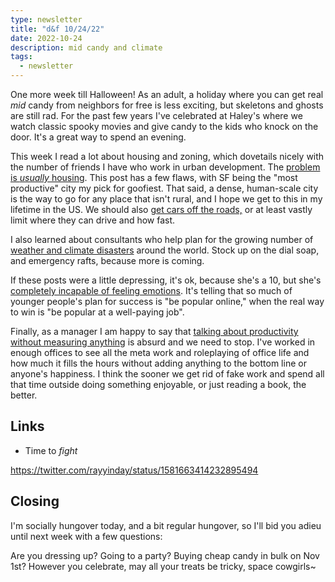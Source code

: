 ```yaml
---
type: newsletter
title: "d&f 10/24/22"
date: 2022-10-24
description: mid candy and climate
tags:
  - newsletter
---
```


One more week till Halloween! As an adult, a holiday where you can get real _mid_ candy from neighbors for free is less exciting, but skeletons and ghosts are still rad. For the past few years I've celebrated at Haley's where we watch classic spooky movies and give candy to the kids who knock on the door. It's a great way to spend an evening.

This week I read a lot about housing and zoning, which dovetails nicely with the number of friends I have who work in urban development. The [problem is _usually_ housing](https://www.worksinprogress.co/issue/the-housing-theory-of-everything/). This post has a few flaws, with SF being the "most productive" city my pick for goofiest. That said, a dense, human-scale city is the way to go for any place that isn't rural, and I hope we get to this in my lifetime in the US. We should also [get cars off the roads,](https://oaklandside.org/2022/10/20/traffic-violence-rapid-response-team-oakland/) or at least vastly limit where they can drive and how fast.

I also learned about consultants who help plan for the growing number of [weather and climate disasters](ttps://www.theverge.com/c/23309499/fema-disaster-consultants-climate-change-homeland) around the world. Stock up on the dial soap, and emergency rafts, because more is coming.

If these posts were a little depressing, it's ok, because she's a 10, but she's [completely incapable of feeling emotions](https://www.theatlantic.com/technology/archive/2022/10/twitter-gradient-accounts-relatable-tweets/671788/). It's telling that so much of younger people's plan for success is "be popular online," when the real way to win is "be popular at a well-paying job".

Finally, as a manager I am happy to say that [talking about productivity without measuring anything](https://ez.substack.com/p/the-death-of-productivity) is absurd and we need to stop. I've worked in enough offices to see all the meta work and roleplaying of office life and how much it fills the hours without adding anything to the bottom line or anyone's happiness. I think the sooner we get rid of fake work and spend all that time outside doing something enjoyable, or just reading a book, the better.

## Links

- Time to _fight_

https://twitter.com/rayyinday/status/1581663414232895494

## Closing

I'm socially hungover today, and a bit regular hungover, so I'll bid you adieu until next week with a few questions:

Are you dressing up? Going to a party? Buying cheap candy in bulk on Nov 1st? However you celebrate, may all your treats be tricky, space cowgirls~